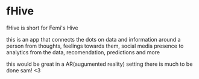 # fHive
fHive is short for Femi's Hive

this is an app that connects the dots on data and information around a person
from thoughts, feelings towards them, social media presence to  analytics from the data, recomendation, predictions
and more

this would be great in a AR(augumented reality) setting
there is much to be done sam! <3
